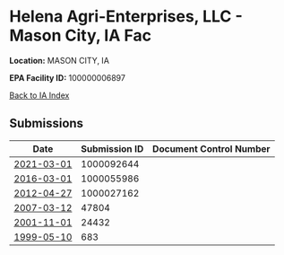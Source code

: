 # Helena Agri-Enterprises, LLC - Mason City, IA Fac

**Location:** MASON CITY, IA

**EPA Facility ID:** 100000006897

[Back to IA Index](../../index.md)

## Submissions

| Date | Submission ID | Document Control Number |
|------|--------------|-------------------------|
| [2021-03-01](submissions/1000092644.md) | 1000092644 |  |
| [2016-03-01](submissions/1000055986.md) | 1000055986 |  |
| [2012-04-27](submissions/1000027162.md) | 1000027162 |  |
| [2007-03-12](submissions/47804.md) | 47804 |  |
| [2001-11-01](submissions/24432.md) | 24432 |  |
| [1999-05-10](submissions/683.md) | 683 |  |
